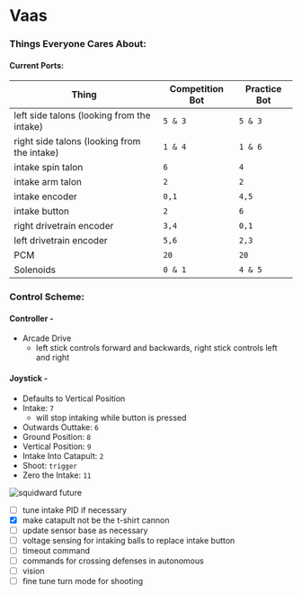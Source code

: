 
# Vaas
### Things Everyone Cares About:
#### Current Ports: 
Thing | Competition Bot | Practice Bot
--------|-----------------------|------------------
left side talons (looking from the intake) | `5 & 3` | `5 & 3`
right side talons (looking from the intake) |  `1 & 4` | `1 & 6`
intake spin talon | `6` | `4`
intake arm talon | `2` | `2`
intake encoder | `0,1` | `4,5`
intake button | `2` | `6`
right drivetrain encoder | `3,4` | `0,1`
left drivetrain encoder | `5,6` | `2,3`
PCM | `20` | `20`
Solenoids | `0 & 1` | `4 & 5`

### Control Scheme:
#### Controller -
- Arcade Drive 
  - left stick controls forward and backwards, right stick controls left and right

#### Joystick -
- Defaults to Vertical Position
- Intake: `7` 
  - will stop intaking while button is pressed
- Outwards Outtake: `6`
- Ground Position: `8`
- Vertical Position: `9`
- Intake Into Catapult: `2`
- Shoot: `trigger`
- Zero the Intake: `11`

![squidward future](https://s-media-cache-ak0.pinimg.com/236x/bc/f8/97/bcf89787b054ba512c777abfad16fff4.jpg)
- [ ] tune intake PID if necessary
- [x] make catapult not be the t-shirt cannon
- [ ] update sensor base as necessary
- [ ] voltage sensing for intaking balls to replace intake button
- [ ] timeout command
- [ ] commands for crossing defenses in autonomous
- [ ] vision
- [ ] fine tune turn mode for shooting

